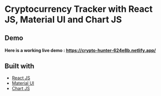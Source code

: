 # Cryptocurrency Tracker with React JS, Material UI and Chart JS



## Demo
#### Here is a working live demo :  https://crypto-hunter-624e8b.netlify.app/

## Built with 

- [React JS](https://reactjs.org/)
- [Material UI](https://v4.mui.com/)
- [Chart JS](https://reactchartjs.github.io/react-chartjs-2/#/)

